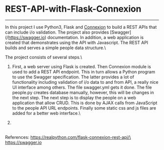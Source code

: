 # REST-API-with-Flask-Connexion

****

In this project I use Python3, Flask and [Connexion](/https://github.com/zalando/connexion) to build a REST APIs
that can include i/o validation. The project also provides [Swagger] (/https://swagger.io) documentation. In addition,
a web application is created that demonstrates using the API with Javascript. The REST API builds  and serves a simple 
people data structure.\

The project consists of several steps.\

1.  First, a web server using Flask is created. Then Connexion module is used to add a REST API endpoint. This in turn allows a Python program to use the Swagger specification. The latter provides a lot of functionality including validation of i/o data to and from API, a really nice UI interface among others. The file swagger.yml gets it done. The file people.py creates database manually, however, this will be changes in the next step. The next step is to display the people on a web application that allow CRUD. This is done by AJAX calls from JavaScript to the people API URL endpoints. Finally some static css and js files are added for a better web interface.\

2.


\
References:
https://realpython.com/flask-connexion-rest-api/\
https://swagger.io

